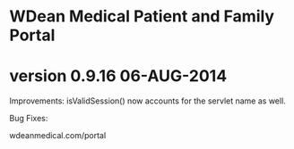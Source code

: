 # WDean Medical Patient and Family Portal
# version 0.9.16  06-AUG-2014

Improvements:
isValidSession() now accounts for the servlet name as well.

Bug Fixes:

wdeanmedical.com/portal